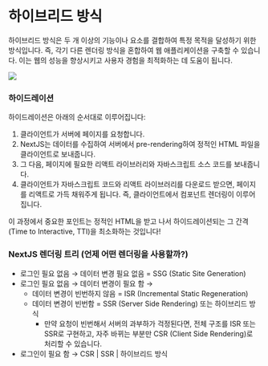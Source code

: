 # 하이브리드 방식

하이브리드 방식은 두 개 이상의 기능이나 요소를 결합하여 특정 목적을 달성하기 위한 방식입니다. 즉, 각기 다른 렌더링 방식을 혼합하여 웹 애플리케이션을 구축할 수 있습니다. 이는 웹의 성능을 향상시키고 사용자 경험을 최적화하는 데 도움이 됩니다.

![](https://i.imgur.com/ooybifb.png)

### 하이드레이션

하이드레이션은 아래의 순서대로 이루어집니다:

1. 클라이언트가 서버에 페이지를 요청합니다.
2. NextJS는 데이터를 수집하여 서버에서 pre-rendering하여 정적인 HTML 파일을 클라이언트로 보내줍니다.
3. 그 다음, 페이지에 필요한 리액트 라이브러리와 자바스크립트 소스 코드를 보내줍니다.
4. 클라이언트가 자바스크립트 코드와 리액트 라이브러리를 다운로드 받으면, 페이지를 리액트로 가득 채워주게 됩니다. 즉, 클라이언트에서 컴포넌트 렌더링이 이루어집니다.

이 과정에서 중요한 포인트는 정적인 HTML을 받고 나서 하이드레이션되는 그 간격(Time to Interactive, TTI)을 최소화하는 것입니다!

### NextJS 렌더링 트리 (언제 어떤 렌더링을 사용할까?)

- 로그인 필요 없음 → 데이터 변경 필요 없음 = SSG (Static Site Generation)
- 로그인 필요 없음 → 데이터 변경이 필요 함 →
    - 데이터 변경이 빈번하지 않음 = ISR (Incremental Static Regeneration)
    - 데이터 변경이 빈번함 = SSR (Server Side Rendering) 또는 하이브리드 방식
        - 만약 요청이 빈번해서 서버의 과부하가 걱정된다면, 전체 구조를 ISR 또는 SSR로 구현하고, 자주 바뀌는 부분만 CSR (Client Side Rendering)로 처리할 수 있습니다.
- 로그인이 필요 함 → CSR | SSR | 하이브리드 방식
